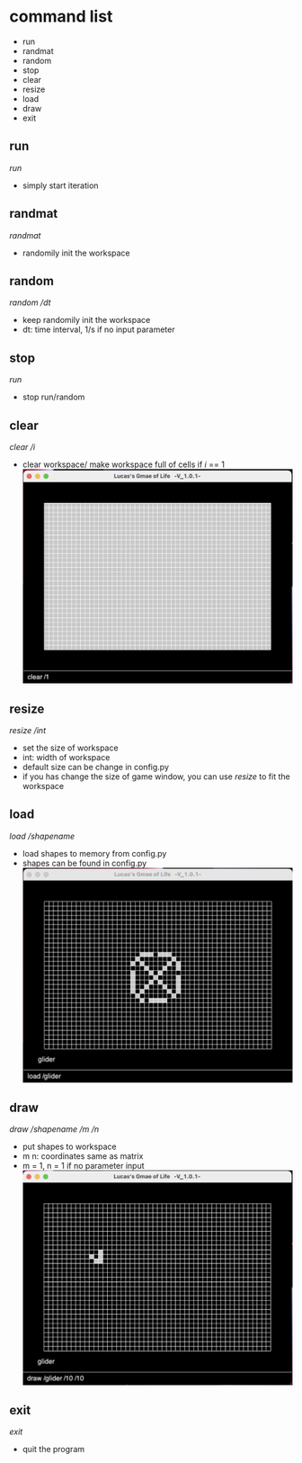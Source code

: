 # command list
- run
- randmat
- random
- stop
- clear
- resize
- load
- draw
- exit

## run
*run*
- simply start iteration

## randmat
*randmat*
- randomily init the workspace

## random
*random /dt*
- keep randomily init the workspace
- dt: time interval, 1/s if no input parameter

## stop
*run*
- stop run/random

## clear
*clear /i*
- clear workspace/ make workspace full of cells if *i* == 1
![clear](im/截屏2022-07-10%2018.01.23.png)

## resize
*resize /int*
- set the size of workspace
- int: width of workspace
- default size can be change in config.py
- if you has change the size of game window, you can use *resize* to fit the workspace

## load
*load /shapename*
- load shapes to memory from config.py
- shapes can be found in config.py
![load](im/截屏2022-07-10%2018.30.39.png)

## draw
*draw /shapename /m /n*
- put shapes to workspace
- m n: coordinates same as matrix
- m = 1, n = 1 if no parameter input
![draw](im/截屏2022-07-10%2017.56.13.png)

## exit
*exit*
- quit the program

